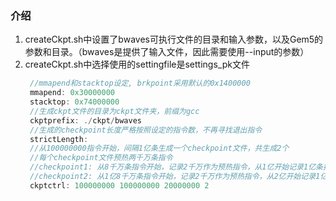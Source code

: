 ### 介绍
1. createCkpt.sh中设置了bwaves可执行文件的目录和输入参数，以及Gem5的参数和目录。（bwaves是提供了输入文件，因此需要使用--input的参数）
2. createCkpt.sh中选择使用的settingfile是settings_pk文件
   ```c
    //mmapend和stacktop设定, brkpoint采用默认的0x1400000
    mmapend: 0x30000000
    stacktop: 0x74000000
    //生成ckpt文件的目录为ckpt文件夹，前缀为gcc
    ckptprefix: ./ckpt/bwaves
    //生成的checkpoint长度严格按照设定的指令数，不再寻找退出指令
    strictLength: 
    //从100000000指令开始，间隔1亿条生成一个checkpoint文件，共生成2个
    //每个checkpoint文件预热两千万条指令
    //checkpoint1: 从8千万条指令开始，记录2千万作为预热指令，从1亿开始记录1亿条指令的信息
    //checkpoint2: 从1亿8千万条指令开始，记录2千万作为预热指令，从2亿开始记录1亿条指令的信息
    ckptctrl: 100000000 100000000 20000000 2

   ```